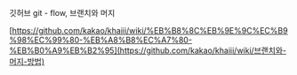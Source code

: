 깃허브 git - flow, 브랜치와 머지

[https://github.com/kakao/khaiii/wiki/%EB%B8%8C%EB%9E%9C%EC%B9%98%EC%99%80-%EB%A8%B8%EC%A7%80-%EB%B0%A9%EB%B2%95](https://github.com/kakao/khaiii/wiki/브랜치와-머지-방법)